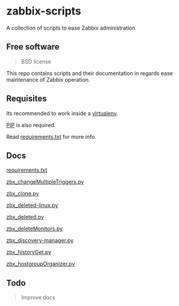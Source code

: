 # zabbix-scripts

A collection of scripts to ease Zabbix administration

## Free software
> BSD license

This repo contains scripts and their documentation in regards ease maintenance of Zabbix operation.

## Requisites
Its recommended to work inside a [virtualenv](http://docs.python-guide.org/en/latest/dev/virtualenvs/).

[PIP](https://pip.pypa.io/en/stable/installing/) is also required.

Read [requirements.txt](docs/requirements.md) for more info.


## Docs
[requirements.txt](docs/requirements.md)

[zbx_changeMultipleTriggers.py](docs/zbx_changeMultipleTriggers.md)

[zbx_clone.py](docs/zbx_clone.md)

[zbx_deleted-linux.py](docs/zbx_deleted-linux.md)

[zbx_deleted.py](docs/zbx_deleted.md)

[zbx_deleteMonitors.py](docs/zbx_deleteMonitors.md)

[zbx_discovery-manager.py](docs/zbx_discovery-manager.md)

[zbx_historyGet.py](docs/zbx_historyGet.md)

[zbx_hostgroupOrganizer.py](docs/zbx_hostgroupOrganizer.md)

## Todo
> Improve docs
